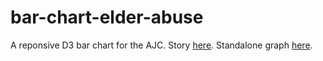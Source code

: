 # bar-chart-elder-abuse
A reponsive D3 bar chart for the AJC.
Story <a href="http://www.myajc.com/news/elder-abuse-prosecutions-rise-under-new-state-law/uTWFsuvqvBVwsKKsTgIttL/">here</a>.
Standalone graph <a href="https://s3.amazonaws.com/ajcnewsapps/2017/elderAbuse/index.html">here</a>.
